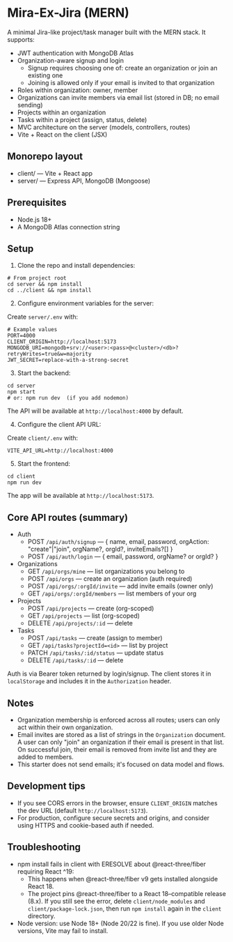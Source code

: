 # Mira-Ex-Jira (MERN)

A minimal Jira-like project/task manager built with the MERN stack. It supports:

- JWT authentication with MongoDB Atlas
- Organization-aware signup and login
  - Signup requires choosing one of: create an organization or join an existing one
  - Joining is allowed only if your email is invited to that organization
- Roles within organization: owner, member
- Organizations can invite members via email list (stored in DB; no email sending)
- Projects within an organization
- Tasks within a project (assign, status, delete)
- MVC architecture on the server (models, controllers, routes)
- Vite + React on the client (JSX)

## Monorepo layout

- client/ — Vite + React app
- server/ — Express API, MongoDB (Mongoose)

## Prerequisites

- Node.js 18+
- A MongoDB Atlas connection string

## Setup

1) Clone the repo and install dependencies:

```
# From project root
cd server && npm install
cd ../client && npm install
```

2) Configure environment variables for the server:

Create `server/.env` with:

```
# Example values
PORT=4000
CLIENT_ORIGIN=http://localhost:5173
MONGODB_URI=mongodb+srv://<user>:<pass>@<cluster>/<db>?retryWrites=true&w=majority
JWT_SECRET=replace-with-a-strong-secret
```

3) Start the backend:

```
cd server
npm start
# or: npm run dev  (if you add nodemon)
```

The API will be available at `http://localhost:4000` by default.

4) Configure the client API URL:

Create `client/.env` with:

```
VITE_API_URL=http://localhost:4000
```

5) Start the frontend:

```
cd client
npm run dev
```

The app will be available at `http://localhost:5173`.

## Core API routes (summary)

- Auth
  - POST `/api/auth/signup` — { name, email, password, orgAction: "create"|"join", orgName?, orgId?, inviteEmails?[] }
  - POST `/api/auth/login` — { email, password, orgName? or orgId? }
- Organizations
  - GET `/api/orgs/mine` — list organizations you belong to
  - POST `/api/orgs` — create an organization (auth required)
  - POST `/api/orgs/:orgId/invite` — add invite emails (owner only)
  - GET `/api/orgs/:orgId/members` — list members of your org
- Projects
  - POST `/api/projects` — create (org-scoped)
  - GET `/api/projects` — list (org-scoped)
  - DELETE `/api/projects/:id` — delete
- Tasks
  - POST `/api/tasks` — create (assign to member)
  - GET `/api/tasks?projectId=<id>` — list by project
  - PATCH `/api/tasks/:id/status` — update status
  - DELETE `/api/tasks/:id` — delete

Auth is via Bearer token returned by login/signup. The client stores it in `localStorage` and includes it in the `Authorization` header.

## Notes

- Organization membership is enforced across all routes; users can only act within their own organization.
- Email invites are stored as a list of strings in the `Organization` document. A user can only "join" an organization if their email is present in that list. On successful join, their email is removed from invite list and they are added to members.
- This starter does not send emails; it's focused on data model and flows.

## Development tips

- If you see CORS errors in the browser, ensure `CLIENT_ORIGIN` matches the dev URL (default `http://localhost:5173`).
- For production, configure secure secrets and origins, and consider using HTTPS and cookie-based auth if needed.


## Troubleshooting

- npm install fails in client with ERESOLVE about @react-three/fiber requiring React ^19:
  - This happens when @react-three/fiber v9 gets installed alongside React 18.
  - The project pins @react-three/fiber to a React 18–compatible release (8.x). If you still see the error, delete `client/node_modules` and `client/package-lock.json`, then run `npm install` again in the `client` directory.
- Node version: use Node 18+ (Node 20/22 is fine). If you use older Node versions, Vite may fail to install.
